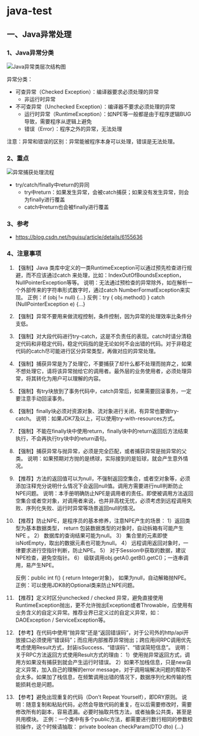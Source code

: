 # java-test

## 一、Java异常处理

### 1、Java异常分类

![Java异常类层次结构图](C:\Users\IOYU\Evernote\Databases\Attachments\ed5a3ee75f1b8372b8802f14439ad33f.png.backup)

异常分类：

- 可查异常（Checked Exception）：编译器要求必须处理的异常
    - 非运行时异常
- 不可查异常（Unchecked Exception）：编译器不要求必须处理的异常
    - 运行时异常（RuntimeException）：如NPE等一般都是由于程序逻辑BUG导致，需要程序从逻辑上避免
    - 错误（Error）：程序之外的异常，无法处理

注意：异常和错误的区别：异常能被程序本身可以处理，错误是无法处理。

### 2、重点

![异常捕获处理流程 ](C:\Users\IOYU\Evernote\Databases\Attachments\23c0991e3d3b03434f32225b9476bbd5.png.backup)

- try/catch/finally中return的异同
    - try中return：如果发生异常，会被catch捕获；如果没有发生异常，则会为finally进行覆盖
    - catch中return也会被finally进行覆盖

### 3、参考

- https://blog.csdn.net/hguisu/article/details/6155636

### 4、注意事项

1. 【强制】Java 类库中定义的一类RuntimeException可以通过预先检查进行规避，而不应该通过catch 来处理，比如：IndexOutOfBoundsException，NullPointerException等等。
说明：无法通过预检查的异常除外，如在解析一个外部传来的字符串形式数字时，通过catch NumberFormatException来实现。
     正例：if (obj != null) {...}
     反例：try { obj.method() } catch (NullPointerException e) {...}

2. 【强制】异常不要用来做流程控制，条件控制，因为异常的处理效率比条件分支低。

3. 【强制】对大段代码进行try-catch，这是不负责任的表现。catch时请分清稳定代码和非稳定代码，稳定代码指的是无论如何不会出错的代码。对于非稳定代码的catch尽可能进行区分异常类型，再做对应的异常处理。

4. 【强制】捕获异常是为了处理它，不要捕获了却什么都不处理而抛弃之，如果不想处理它，请将该异常抛给它的调用者。最外层的业务使用者，必须处理异常，将其转化为用户可以理解的内容。

5. 【强制】有try块放到了事务代码中，catch异常后，如果需要回滚事务，一定要注意手动回滚事务。

6. 【强制】finally块必须对资源对象、流对象进行关闭，有异常也要做try-catch。
说明：如果JDK7及以上，可以使用try-with-resources方式。

7. 【强制】不能在finally块中使用return，finally块中的return返回后方法结束执行，不会再执行try块中的return语句。

8. 【强制】捕获异常与抛异常，必须是完全匹配，或者捕获异常是抛异常的父类。
说明：如果预期对方抛的是绣球，实际接到的是铅球，就会产生意外情况。

9. 【推荐】方法的返回值可以为null，不强制返回空集合，或者空对象等，必须添加注释充分说明什么情况下会返回null值。调用方需要进行null判断防止NPE问题。
说明：本手册明确防止NPE是调用者的责任。即使被调用方法返回空集合或者空对象，对调用者来说，也并非高枕无忧，必须考虑到远程调用失败、序列化失败、运行时异常等场景返回null的情况。

10. 【推荐】防止NPE，是程序员的基本修养，注意NPE产生的场景：
     1）返回类型为基本数据类型， return 包装数据类型的对象时，自动拆箱有可能产生 NPE 。
     2） 数据库的查询结果可能为null。
     3） 集合里的元素即使isNotEmpty，取出的数据元素也可能为null。
     4） 远程调用返回对象时，一律要求进行空指针判断，防止NPE。
     5） 对于Session中获取的数据，建议NPE检查，避免空指针。
     6） 级联调用obj.getA().getB().getC()；一连串调用，易产生NPE。

     反例：public int f() { return Integer对象}， 如果为null，自动解箱抛NPE。
     正例：可以使用JDK8的Optional类来防止NPE问题。

11. 【推荐】定义时区分unchecked / checked 异常，避免直接使用RuntimeException抛出，更不允许抛出Exception或者Throwable，应使用有业务含义的自定义异常。推荐业界已定义过的自定义异常，如：DAOException / ServiceException等。

12. 【参考】在代码中使用“抛异常”还是“返回错误码”，对于公司外的http/api开放接口必须使用“错误码”；而应用内部推荐异常抛出；跨应用间RPC调用优先考虑使用Result方式，封装isSuccess、“错误码”、“错误简短信息”。
说明：关于RPC方法返回方式使用Result方式的理由：
     1）使用抛异常返回方式，调用方如果没有捕获到就会产生运行时错误。
     2）如果不加栈信息，只是new自定义异常，加入自己的理解的error message，对于调用端解决问题的帮助不会太多。如果加了栈信息，在频繁调用出错的情况下，数据序列化和传输的性能损耗也是问题。

13. 【参考】避免出现重复的代码（Don’t Repeat Yourself），即DRY原则。
说明：随意复制和粘贴代码，必然会导致代码的重复，在以后需要修改时，需要修改所有的副本，容易遗漏。必要时抽取共性方法，或者抽象公共类，甚至是共用模块。
     正例：一个类中有多个public方法，都需要进行数行相同的参数校验操作，这个时候请抽取：
     private boolean checkParam(DTO dto) {...}

